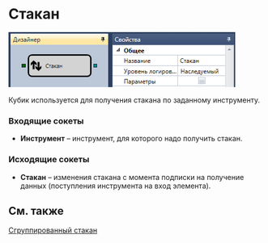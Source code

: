 # Стакан

![Designer Order Book 00](../../../../../../images/designer_orderbook_00.png)

Кубик используется для получения стакана по заданному инструменту.

### Входящие сокеты

- **Инструмент** – инструмент, для которого надо получить стакан.

### Исходящие сокеты

- **Стакан** – изменения стакана с момента подписки на получение данных (поступления инструмента на вход элемента).

## См. также

[Сгруппированный стакан](grouped_order_book.md)
